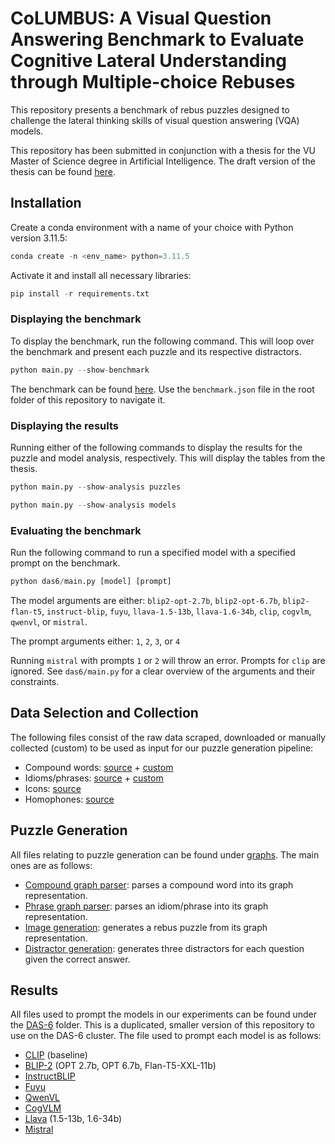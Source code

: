 # CoLUMBUS: A Visual Question Answering Benchmark to Evaluate Cognitive Lateral Understanding through Multiple-choice Rebuses

This repository presents a benchmark of rebus puzzles designed to challenge the lateral thinking skills of visual question answering (VQA) models. 

This repository has been submitted in conjunction with a thesis for the VU Master of Science degree in Artificial Intelligence. The draft version of the thesis can be found [here](https://github.com/Koen-Kraaijveld/rebus-puzzles/blob/main/thesis_draft.pdf).

## Installation

Create a conda environment with a name of your choice with Python version 3.11.5:


```python
conda create -n <env_name> python=3.11.5
```

Activate it and install all necessary libraries:

```python
pip install -r requirements.txt
```

### Displaying the benchmark

To display the benchmark, run the following command. This will loop over the benchmark and present each puzzle and its respective distractors. 

```python
python main.py --show-benchmark
```

The benchmark can be found [here](https://github.com/Koen-Kraaijveld/rebus-puzzles/tree/main/results/benchmark/final). Use the ``benchmark.json`` file in the root folder of this repository to navigate it. 

### Displaying the results

Running either of the following commands to display the results for the puzzle and model analysis, respectively. This will display the tables from the thesis.

```python
python main.py --show-analysis puzzles
```

```python
python main.py --show-analysis models
```

### Evaluating the benchmark

Run the following command to run a specified model with a specified prompt on the benchmark.

```python
python das6/main.py [model] [prompt]
```

The model arguments are either: `blip2-opt-2.7b`, `blip2-opt-6.7b`, `blip2-flan-t5`, `instruct-blip`, `fuyu`, `llava-1.5-13b`, `llava-1.6-34b`, `clip`, `cogvlm`, `qwenvl`, or `mistral`.

The prompt arguments either: `1`, `2`, `3`, or `4`

Running `mistral` with prompts `1` or `2` will throw an error. Prompts for `clip` are ignored. See `das6/main.py` for a clear overview of the arguments and their constraints.


## Data Selection and Collection

The following files consist of the raw data scraped, downloaded or manually collected (custom) to be used as input for our puzzle generation pipeline:
- Compound words: [source](https://era.library.ualberta.ca/items/dc3b9033-14d0-48d7-b6fa-6398a30e61e4) + [custom](https://github.com/Koen-Kraaijveld/rebus-puzzles/blob/main/saved/custom_compounds.csv) 
- Idioms/phrases: [source](https://github.com/Koen-Kraaijveld/rebus-puzzles/blob/main/saved/idioms_raw.json) + [custom](https://github.com/Koen-Kraaijveld/rebus-puzzles/blob/main/saved/custom_phrases.json)
- Icons: [source](https://github.com/Koen-Kraaijveld/rebus-puzzles/blob/main/saved/icons_v2.json)
- Homophones: [source](https://github.com/Koen-Kraaijveld/rebus-puzzles/blob/main/saved/homophones_v2.json)


##  Puzzle Generation

All files relating to puzzle generation can be found under [graphs](https://github.com/Koen-Kraaijveld/rebus-puzzles/tree/main/graphs). The main ones are as follows:
- [Compound graph parser](https://github.com/Koen-Kraaijveld/rebus-puzzles/blob/main/graphs/parsers/CompoundRebusGraphParser.py): parses a compound word into its graph representation.
- [Phrase graph parser](https://github.com/Koen-Kraaijveld/rebus-puzzles/blob/main/graphs/parsers/PhraseRebusGraphParser.py): parses an idiom/phrase into its graph representation. 
- [Image generation](https://github.com/Koen-Kraaijveld/rebus-puzzles/blob/main/graphs/RebusImageConverterV2.py): generates a rebus puzzle from its graph representation.
- [Distractor generation](https://github.com/Koen-Kraaijveld/rebus-puzzles/blob/main/misc/phrase_similarity.py): generates three distractors for each question given the correct answer.

## Results

All files used to prompt the models in our experiments can be found under the [DAS-6](https://github.com/Koen-Kraaijveld/rebus-puzzles/tree/main/das6) folder. This is a duplicated, smaller version of this repository to use on the DAS-6 cluster. The file used to prompt each model is as follows:

- [CLIP](https://github.com/Koen-Kraaijveld/rebus-puzzles/blob/main/das6/models/CLIPExperiment.py) (baseline)
- [BLIP-2](https://github.com/Koen-Kraaijveld/rebus-puzzles/blob/main/das6/models/BLIP2Experiment.py) (OPT 2.7b, OPT 6.7b, Flan-T5-XXL-11b)
- [InstructBLIP](https://github.com/Koen-Kraaijveld/rebus-puzzles/blob/main/das6/models/InstructBLIPExperiment.py)
- [Fuyu](https://github.com/Koen-Kraaijveld/rebus-puzzles/blob/main/das6/models/FuyuExperiment.py)
- [QwenVL](https://github.com/Koen-Kraaijveld/rebus-puzzles/blob/main/das6/models/QwenVLModel.py)
- [CogVLM](https://github.com/Koen-Kraaijveld/rebus-puzzles/blob/main/das6/models/CogVLMModel.py)
- [Llava](https://github.com/Koen-Kraaijveld/rebus-puzzles/blob/main/das6/models/LlavaExperiment.py) (1.5-13b, 1.6-34b)
- [Mistral](https://github.com/Koen-Kraaijveld/rebus-puzzles/blob/main/das6/models/MistralExperiment.py)